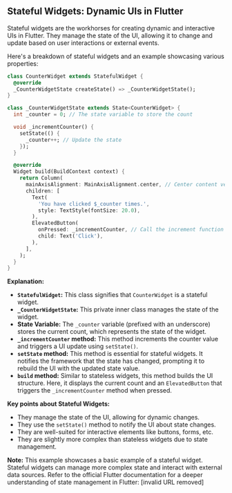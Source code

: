 ## Stateful Widgets: Dynamic UIs in Flutter

Stateful widgets are the workhorses for creating dynamic and interactive UIs in Flutter. They manage the state of the UI, allowing it to change and update based on user interactions or external events.

Here's a breakdown of stateful widgets and an example showcasing various properties:

```dart
class CounterWidget extends StatefulWidget {
  @override
  _CounterWidgetState createState() => _CounterWidgetState();
}

class _CounterWidgetState extends State<CounterWidget> {
  int _counter = 0; // The state variable to store the count

  void _incrementCounter() {
    setState(() {
      _counter++; // Update the state
    });
  }

  @override
  Widget build(BuildContext context) {
    return Column(
      mainAxisAlignment: MainAxisAlignment.center, // Center content vertically
      children: [
        Text(
          'You have clicked $_counter times.',
          style: TextStyle(fontSize: 20.0),
        ),
        ElevatedButton(
          onPressed: _incrementCounter, // Call the increment function on press
          child: Text('Click'),
        ),
      ],
    );
  }
}
```

**Explanation:**

- **`StatefulWidget`:** This class signifies that `CounterWidget` is a stateful widget.
- **`_CounterWidgetState`:** This private inner class manages the state of the widget.
- **State Variable:** The `_counter` variable (prefixed with an underscore) stores the current count, which represents the state of the widget.
- **`_incrementCounter` method:** This method increments the counter value and triggers a UI update using `setState()`.
- **`setState` method:** This method is essential for stateful widgets. It notifies the framework that the state has changed, prompting it to rebuild the UI with the updated state value.
- **`build` method:** Similar to stateless widgets, this method builds the UI structure. Here, it displays the current count and an `ElevatedButton` that triggers the `_incrementCounter` method when pressed.

**Key points about Stateful Widgets:**

- They manage the state of the UI, allowing for dynamic changes.
- They use the `setState()` method to notify the UI about state changes.
- They are well-suited for interactive elements like buttons, forms, etc.
- They are slightly more complex than stateless widgets due to state management.

**Note:** This example showcases a basic example of a stateful widget. Stateful widgets can manage more complex state and interact with external data sources. Refer to the official Flutter documentation for a deeper understanding of state management in Flutter: [invalid URL removed]